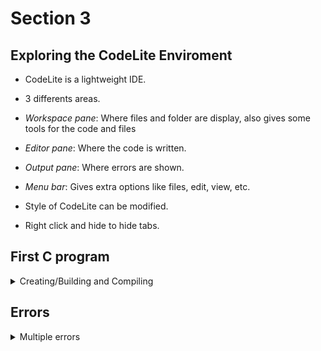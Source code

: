 # Section 3

## Exploring the CodeLite Enviroment

- CodeLite is a lightweight IDE.

- 3 differents areas.

- *Workspace pane*: Where files and folder are display, also gives some tools
  for the code and files

- *Editor pane*: Where the code is written.

- *Output pane*: Where errors are shown.

- *Menu bar*: Gives extra options like files, edit, view, etc.

- Style of CodeLite can be modified.

- Right click and hide to hide tabs.

## First C program
<details>
<summary>Creating/Building and Compiling</summary>

### Creating

  - File -> New -> New project -> Choose options (Section 2 configuring CodeLite).

  - Right click on folder -> New -> New project -> Choose option (section 2 
     configuring CodeLite). 

### Building

- *Clean*: Wipeout any .o files(executables), used when willing to recompile.

- *Build*: Build all the files and compile them.

- *Run*: Execute the executable file.

- *Explore tab*: Helps to see the entire workspace layout.

- *Workspace tab*: Show folders and archives of the workspace, use debug when
  runing a code localy and Release when realising the code.

### Compiling

  - Right click  file -> Compile.

  - Click Build in Menu bar -> Compile current file.
</details>

## Errors
<details>
<summary>Multiple errors</summary>

### Compiler

- Programming Languages have rules.

- *Syntax*: Something weong with the structure (Missing semicolon, misspelling).

- *Semantic*: Something is wrong with the meaning (not giving data type, logic).

- Those appear on the terminal such as *error: expected ';' before return*, 
  *fatal error: stdo.h: No such file or directory*.

- Is better to fix the first error that pups up and then the subsequent errors.

### Compiler warnings

- Don't ignore them.

- The compiler has recognized as an issue with your code that could lead to a
  potential problem.

- Is only a warning because the code can still be run.

- Like not giving any value to a variable or unused variable.

### Linker

- Having trouble linking all the object files to create an executable.

- Don't appear while compiling can appear when missing libraries.

### Runtime

- Occur when the program is executing.

- *Runtime*: Divided by zero, file not found, out of memory.

- Can couse your program to crash.

### Logic

- Errors or bugs in code that cause the program to run incorrectly.

- Made by the programmer (not making a comparation correctly).
</detais>